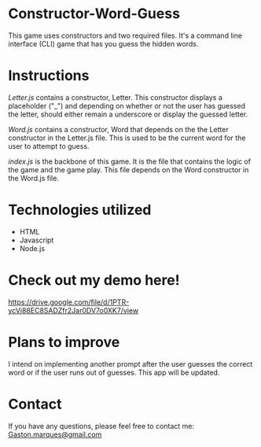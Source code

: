 # Constructor-Word-Guess

This game uses constructors and two required files. It's a command line interface (CLI) game that has you guess the hidden words.

# Instructions

*Letter.js* contains a constructor, Letter. This constructor displays a placeholder ("_") and depending on whether or not the user has guessed the letter, should either remain a underscore or display the guessed letter.

*Word.js* contains a constructor, Word that depends on the the Letter constructor in the Letter.js file. This is used to be the current word for the user to attempt to guess.

*index.js* is the backbone of this game. It is the file that contains the logic of the game and the game play. This file depends on the Word constructor in the Word.js file.

# Technologies utilized

- HTML
- Javascript
- Node.js

# Check out my demo here! 
https://drive.google.com/file/d/1PTR-ycVj88EC8SADZfr2Jar0DV7o0XK7/view  

# Plans to improve

I intend on implementing another prompt after the user guesses the correct word or if the user runs out of guesses. This app will be updated.

# Contact
If you have any questions, please feel free to contact me: Gaston.marques@gmail.com


